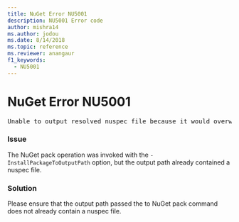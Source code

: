 ```yaml
---
title: NuGet Error NU5001
description: NU5001 Error code
author: mishra14
ms.author: jodou
ms.date: 8/14/2018
ms.topic: reference
ms.reviewer: anangaur
f1_keywords: 
  - NU5001
---
```


# NuGet Error NU5001
<pre>Unable to output resolved nuspec file because it would overwrite the original at 'F:\project\project.nuspec'.</pre>

### Issue

The NuGet pack operation was invoked with the `-InstallPackageToOutputPath` option, but the output path already contained a  nuspec file.


### Solution

Please ensure that the output path passed the to NuGet pack command does not already contain a nuspec file.

